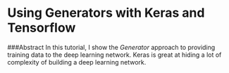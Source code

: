 # Using Generators with Keras and Tensorflow

###Abstract
In this tutorial, I show the *Generator* approach to providing training data to the deep learning network.
Keras is great at hiding a lot of complexity of building a deep learning network.
